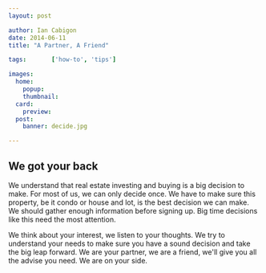 ```yaml
---
layout: post

author: Ian Cabigon
date: 2014-06-11
title: "A Partner, A Friend"

tags:		['how-to', 'tips']

images:
  home:
    popup: 
    thumbnail: 
  card:
    preview: 
  post:
    banner: decide.jpg

---
```


## We got your back
We understand that real estate investing  and buying is a big decision to make. For most of us, we can only decide once. We have to make sure this property, be it condo or house and lot, is the best decision we can make. We should gather enough information before signing up. Big time decisions like this need the most attention.

We think about your interest, we listen to your thoughts. We try to understand your needs to make sure you have a sound decision and take the big leap forward. We are your partner, we are a friend, we'll give you all the advise you need. We are on your side.
